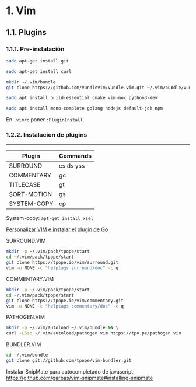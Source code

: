 # 1. Vim

## 1.1. Plugins

### 1.1.1. Pre-instalación

```bash
sudo apt-get install git

sudo apt-get install curl

mkdir ~/.vim/bundle
git clone https://github.com/VundleVim/Vundle.vim.git ~/.vim/bundle/Vundle.vim

sudo apt install build-essential cmake vim-nox python3-dev

sudo apt install mono-complete golang nodejs default-jdk npm
```

En `.vimrc` poner `:PluginInstall`.

### 1.2.2. Instalacion de plugins

---
| Plugin      | Commands  |
| ----------- | --------- |
| SURROUND    | cs ds yss |
| COMMENTARY  | gc        |
| TITLECASE   | gt        |
| SORT-MOTION | gs        |
| SYSTEM-COPY | cp        |

System-copy: `apt-get install xsel`

[Personalizar VIM e instalar el plugin de Go](https://platzi.com/tutoriales/1149-go-basico/1708-personalizar-vim-e-instalar-el-plugin-de-go/)

SURROUND.VIM

```bash
mkdir -p ~/.vim/pack/tpope/start
cd ~/.vim/pack/tpope/start
git clone https://tpope.io/vim/surround.git
vim -u NONE -c "helptags surround/doc" -c q
```

COMMENTARY.VIM

```bash
mkdir -p ~/.vim/pack/tpope/start
cd ~/.vim/pack/tpope/start
git clone https://tpope.io/vim/commentary.git
vim -u NONE -c "helptags commentary/doc" -c q
```

PATHOGEN.VIM

```bash
mkdir -p ~/.vim/autoload ~/.vim/bundle && \
curl -LSso ~/.vim/autoload/pathogen.vim https://tpo.pe/pathogen.vim
```

BUNDLER.VIM

```bash
cd ~/.vim/bundle
git clone git://github.com/tpope/vim-bundler.git
```

Instalar SnipMate para autocompletado de javascript: https://github.com/garbas/vim-snipmate#installing-snipmate
